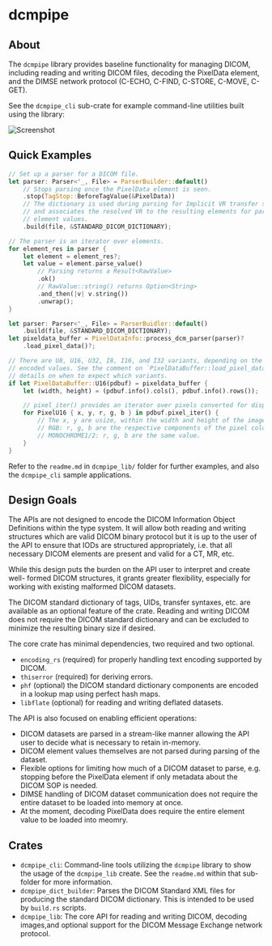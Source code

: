 # dcmpipe #

## About ##
The `dcmpipe` library provides baseline functionality for managing DICOM,
including reading and writing DICOM files, decoding the PixelData element, and
the DIMSE network protocol (C-ECHO, C-FIND, C-STORE, C-MOVE, C-GET).

See the `dcmpipe_cli` sub-crate for example command-line utilities built using
the library:

![Screenshot](mdassets/screenshot.png "Screenshot")

## Quick Examples ##

```rust
// Set up a parser for a DICOM file.
let parser: Parser<'_, File> = ParserBuilder::default()
    // Stops parsing once the PixelData element is seen.
    .stop(TagStop::BeforeTagValue(&PixelData))
    // The dictionary is used during parsing for Implicit VR transfer syntaxes,
    // and associates the resolved VR to the resulting elements for parsing the
    // element values.
    .build(file, &STANDARD_DICOM_DICTIONARY);

// The parser is an iterator over elements.
for element_res in parser {
    let element = element_res?;
    let value = element.parse_value()
        // Parsing returns a Result<RawValue>
        .ok()
        // RawValue::string() returns Option<String>
        .and_then(|v| v.string())
        .unwrap();
}
```

```rust
let parser: Parser<'_, File> = ParserBuidler::default()
    .build(file, &STANDARD_DICOM_DICTIONARY);
let pixeldata_buffer = PixelDataInfo::process_dcm_parser(parser)?
    .load_pixel_data()?;

// There are U8, U16, U32, I8, I16, and I32 variants, depending on the DICOM's
// encoded values. See the comment on `PixelDataBuffer::load_pixel_data()` for
// details on when to expect which variants.
if let PixelDataBuffer::U16(pdbuf) = pixeldata_buffer {
    let (width, height) = (pdbuf.info().cols(), pdbuf.info().rows());

    // pixel_iter() provides an iterator over pixels converted for display.
    for PixelU16 { x, y, r, g, b } in pdbuf.pixel_iter() {
        // The x, y are usize, within the width and height of the image.
        // RGB: r, g, b are the respective components of the pixel color.
        // MONOCHROME1/2: r, g, b are the same value.
    }
}
```

Refer to the `readme.md` in `dcmpipe_lib/` folder for further examples, and also
the `dcmpipe_cli` sample applications.

## Design Goals ##
The APIs are not designed to encode the DICOM Information Object Definitions
within the type system. It will allow both reading and writing structures which
are valid DICOM binary protocol but it is up to the user of the API to ensure
that IODs are structured appropriately, i.e. that all necessary DICOM elements
are present and valid for a CT, MR, etc.

While this design puts the burden on the API user to interpret and create well-
formed DICOM structures, it grants greater flexibility, especially for working
with existing malformed DICOM datasets.

The DICOM standard dictionary of tags, UIDs, transfer syntaxes, etc. are
available as an optional feature of the crate. Reading and writing DICOM does
not require the DICOM standard dictionary and can be excluded to minimize the
resulting binary size if desired.

The core crate has minimal dependencies, two required and two optional.

- `encoding_rs` (required) for properly handling text encoding supported by
  DICOM.
- `thiserror` (required) for deriving errors.
- `phf` (optional) the DICOM standard dictionary components are encoded in a
  lookup map using perfect hash maps.
- `libflate` (optional) for reading and writing deflated datasets.

The API is also focused on enabling efficient operations:

- DICOM datasets are parsed in a stream-like manner allowing the API user to
  decide what is necessary to retain in-memory.
- DICOM element values themselves are not parsed during parsing of the dataset.
- Flexible options for limiting how much of a DICOM dataset to parse, e.g.
  stopping before the PixelData element if only metadata about the DICOM SOP is
  needed.
- DIMSE handling of DICOM dataset communication does not require the entire
  dataset to be loaded into memory at once.
- At the moment, decoding PixelData does require the entire element value to be
  loaded into meomry.

## Crates ##

- `dcmpipe_cli`: Command-line tools utilizing the `dcmpipe` library to show the
  usage of the `dcmpipe_lib` create. See the `readme.md` within that sub-folder
  for more information.
- `dcmpipe_dict_builder`: Parses the DICOM Standard XML files for producing the
  standard DICOM dictionary. This is intended to be used by `build.rs` scripts.
- `dcmpipe_lib`: The core API for reading and writing DICOM, decoding images,and
  optional support for the DICOM Message Exchange network protocol.

